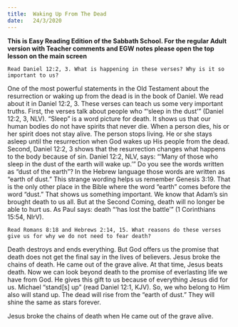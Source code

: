 ```yaml
---
title:  Waking Up From The Dead
date:   24/3/2020
---
```


**This is Easy Reading Edition of the Sabbath School. For the regular Adult version with Teacher comments and EGW notes please open the top lesson on the main screen** 

`Read Daniel 12:2, 3. What is happening in these verses? Why is it so important to us?`

One of the most powerful statements in the Old Testament about the resurrection or waking up from the dead is in the book of Daniel. We read about it in Daniel 12:2, 3. These verses can teach us some very important truths. First, the verses talk about people who “‘sleep in the dust’” (Daniel 12:2, 3, NLV). “Sleep” is a word picture for death. It shows us that our human bodies do not have spirits that never die. When a person dies, his or her spirit does not stay alive. The person stops living. He or she stays asleep until the resurrection when God wakes up His people from the dead. Second, Daniel 12:2, 3 shows that the resurrection changes what happens to the body because of sin. Daniel 12:2, NLV, says: “‘Many of those who sleep in the dust of the earth will wake up.’” Do you see the words written as “dust of the earth”? In the Hebrew language those words are written as “earth of dust.” This strange wording helps us remember Genesis 3:19. That is the only other place in the Bible where the word “earth” comes before the word “dust.” That shows us something important. We know that Adam’s sin brought death to us all. But at the Second Coming, death will no longer be able to hurt us. As Paul says: death “‘has lost the battle’” (1 Corinthians 15:54, NIrV).

`Read Romans 8:18 and Hebrews 2:14, 15. What reasons do these verses give us for why we do not need to fear death?`

Death destroys and ends everything. But God offers us the promise that death does not get the final say in the lives of believers. Jesus broke the chains of death. He came out of the grave alive. At that time, Jesus beats death. Now we can look beyond death to the promise of everlasting life we have from God. He gives this gift to us because of everything Jesus did for us. Michael “stand[s] up” (read Daniel 12:1, KJV). So, we who belong to Him also will stand up. The dead will rise from the “earth of dust.” They will shine the same as stars forever.

Jesus broke the chains of death when He came out of the grave alive.
